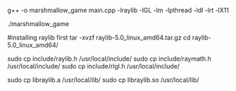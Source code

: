 g++ -o marshmallow_game main.cpp -lraylib -lGL -lm -lpthread -ldl -lrt -lX11

./marshmallow_game

#installing raylib first
tar -xvzf raylib-5.0_linux_amd64.tar.gz
cd raylib-5.0_linux_amd64/

sudo cp include/raylib.h /usr/local/include/
sudo cp include/raymath.h /usr/local/include/
sudo cp include/rlgl.h /usr/local/include/

sudo cp libraylib.a /usr/local/lib/
sudo cp libraylib.so /usr/local/lib/

